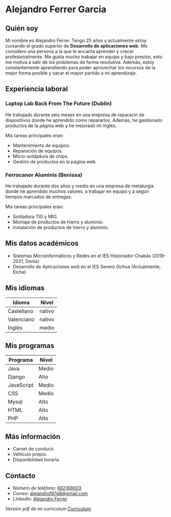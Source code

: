# Alejandro Ferrer Garcia

## Quién soy

Mi nombre es Alejandro Ferrer. Tengo 25 años y actualmente estoy cursando el grado superior de **Desarrollo de aplicaciones web**. Me considero una persona a la que le encanta aprender y crecer profesionalmente. Me gusta mucho trabajar en equipo y bajo presión, esto me motiva a salir de los problemas de forma resolutiva. Además, estoy constantemente aprendiendo para poder aprovechar los recursos de la mejor forma posible y sacar el mayor partido a mi aprendizaje.


## Experiencia laboral

### Laptop Lab Back From The Future (Dublín)

He trabajado durante seis meses en una empresa de reparacin de dispositivos donde he aprendido como repararlos. Además, he gestionado productos de la página web y he mejorado mi inglés.

Mis tareas principales eran:

* Mantenimiento de equipos.
* Reparación de equipos.
* Micro-soldadura de chips.
* Gestión de productos en la página web.

### Ferrocanor Aluminis (Benissa)

He trabajado durante dos años y medio en una empresa de metalurgia donde he aprendido muchos valores, a trabajar en equipo y a seguir tiempos marcados de entregas.

Mis tareas principales eran:

* Soldadura TIG y MIG.
* Montaje de productos de hierro y aluminio.
* Instalación de productos de hierro y aluminio.


## Mis datos académicos

* Sistemas Microinformáticos y Redes en el IES Historiador Chabás (2019-2021, Denia)
* Desarrollo de Aplicaciones web en el IES Severo Ochoa (Actualmente, Elche)


## Mis idiomas

| Idioma | Nivel |
| --- | --- |
|Castellano| nativo |
| Valenciano| nativo |
|Inglés| medio |


## Mis programas

|Programa|Nivel|
| --- | --- |
|Java|Medio|
|Django|Alto|
|JavaScript|Medio|
|CSS|Medio|
|Mysql|Alto|
|HTML|Alto|
|PHP|Alto|

## Más información

* Carnet de conducir.
* Vehículo propio.
* Disponibilidad horaria.

## Contacto


* *Número de teléfono:* [662168003](tel:+34662168003)
* *Correo:* [alejandrof97g8@gmail.com](mailto:alejandrof97g8@gmail.com)
* *LinkedIn:* [Alejandro Ferrer](https://www.linkedin.com/in/a-ferrer/)


*Versión pdf de mi curriculum* [Curriculum](mi-curriculum.pdf)

